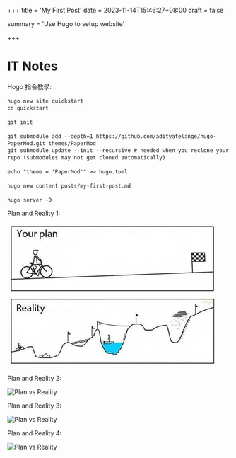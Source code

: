 +++
title = 'My First Post'
date = 2023-11-14T15:46:27+08:00
draft = false

summary = 'Use Hugo to setup website'

+++

# IT Notes

Hogo 指令教學:


```shell
hugo new site quickstart
cd quickstart

git init

git submodule add --depth=1 https://github.com/adityatelange/hugo-PaperMod.git themes/PaperMod
git submodule update --init --recursive # needed when you reclone your repo (submodules may not get cloned automatically)

echo "theme = 'PaperMod'" >> hugo.toml

hugo new content posts/my-first-post.md

hugo server -D
```

Plan and Reality 1:

![Plan vs Reality](plan_and_reality.jpg)

Plan and Reality 2:

![Plan vs Reality](/plan_and_reality.jpg)

Plan and Reality 3:

![Plan vs Reality](/images/plan_and_reality.jpg)

Plan and Reality 4:

![Plan vs Reality](images/plan_and_reality.jpg)